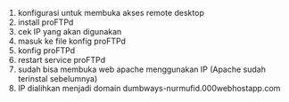 1. konfigurasi untuk membuka akses remote desktop
2. install proFTPd
3. cek IP yang akan digunakan
4. masuk ke file konfig proFTPd
5. konfig proFTPd
6. restart service proFTPd
7. sudah bisa membuka web apache menggunakan IP (Apache sudah terinstal sebelumnya)
8. IP dialihkan menjadi domain dumbways-nurmufid.000webhostapp.com
